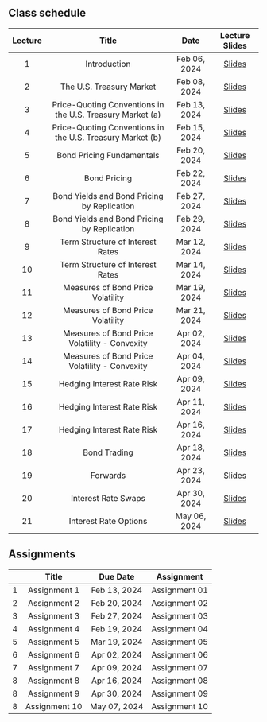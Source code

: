 
## Class schedule

| Lecture | Title                                      | Date          | Lecture Slides                                              |
|:-------:|:------------------------------------------:|:-------------:|:-----------------------------------------------------------:|
| 1       | Introduction                               | Feb 06, 2024   |  [Slides](/assets/lectures/lect01/Lect01.html)             |
| 2       | The U.S. Treasury Market                   | Feb 08, 2024   |  [Slides](/assets/lectures/lect02/Lect02.html)             |
| 3       | Price-Quoting Conventions in the U.S. Treasury Market (a) | Feb 13, 2024   |  [Slides](/assets/lectures/lect03/Lect03.html)             |
| 4       | Price-Quoting Conventions in the U.S. Treasury Market (b) | Feb 15, 2024   |  [Slides](/assets/lectures/lect03/Lect03.html)             |
| 5       | Bond Pricing Fundamentals                  | Feb 20, 2024   |  [Slides](/assets/lectures/lect04/Lect04.html)             |
| 6       | Bond Pricing                               | Feb 22, 2024   | [Slides](/assets/lectures/lect05/Lect05.html)              |
| 7       | Bond Yields and Bond Pricing by Replication | Feb 27, 2024   | [Slides](/assets/lectures/lect06/Lect06.html)              |
| 8       | Bond Yields and Bond Pricing by Replication | Feb 29, 2024   | [Slides](/assets/lectures/lect06/Lect06.html)              |
| 9       | Term Structure of Interest Rates            | Mar 12, 2024   | [Slides](/assets/lectures/lect07/Lect07.html)              |
| 10      | Term Structure of Interest Rates            | Mar 14, 2024   | [Slides](/assets/lectures/lect07/Lect07.html)              |
| 11      | Measures of Bond Price Volatility           | Mar 19, 2024   | [Slides](/assets/lectures/lect08/Lect08.html)              |
| 12      | Measures of Bond Price Volatility           | Mar 21, 2024   | [Slides](/assets/lectures/lect08/Lect08.html)              |
| 13      | Measures of Bond Price Volatility - Convexity | Apr 02, 2024   | [Slides](/assets/lectures/lect09/Lect09.html)              |
| 14      | Measures of Bond Price Volatility - Convexity | Apr 04, 2024   | [Slides](/assets/lectures/lect09/Lect09.html)              |
| 15      | Hedging Interest Rate Risk                  | Apr 09, 2024   | [Slides](/assets/lectures/lect10/Lect10.html)              |
| 16      | Hedging Interest Rate Risk                  | Apr 11, 2024   | [Slides](/assets/lectures/lect10/Lect10.html)              |
| 17      | Hedging Interest Rate Risk                  | Apr 16, 2024   | [Slides](/assets/lectures/lect10/Lect10.html)              |
| 18      | Bond Trading                                | Apr 18, 2024   | [Slides](/assets/lectures/lect11/Lect11.html)              |
| 19      | Forwards                                    | Apr 23, 2024   | [Slides](/assets/lectures/lect12/Lect12.html)              |
| 20      | Interest Rate Swaps                         | Apr 30, 2024   | [Slides](/assets/lectures/lect13/Lect13.html)              |
| 21      | Interest Rate Options                       | May 06, 2024   | [Slides](/assets/lectures/lect14/Lect14.html)              |




## Assignments

|         | Title                                      | Due Date          | Assignment                                              |
|:-------:|:------------------------------------------:|:-----------------:|:-------------------------------------------------------:|
| 1       | Assignment 1                               | Feb 13, 2024      | Assignment 01                                           |
| 2       | Assignment 2                               | Feb 20, 2024      | Assignment 02                                           |
| 3       | Assignment 3                               | Feb 27, 2024      | Assignment 03                                           |
| 4       | Assignment 4                               | Feb 19, 2024      | Assignment 04                                           |
| 5       | Assignment 5                               | Mar 19, 2024      | Assignment 05                                           |
| 6       | Assignment 6                               | Apr 02, 2024      | Assignment 06                                           |
| 7       | Assignment 7                               | Apr 09, 2024      | Assignment 07                                           |
| 8       | Assignment 8                               | Apr 16, 2024      | Assignment 08                                           |
| 8       | Assignment 9                               | Apr 30, 2024      | Assignment 09                                           |
| 8       | Assignment 10                              | May 07, 2024      | Assignment 10                                           |
